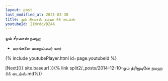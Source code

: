 ```yaml
---
layout: post
last_modified_at: 2021-03-30
title: ஓம் சீரவசஸ் நமஹ ௧௧ டைம்ஸ்
youtubeId: I1WrdqVDZ4A
---
```

 
 
 ஓம் சீரவசஸ் நமஹ  
 
 -  மரங்களை மறைப்பவர் யார் 
 
  
 
  
 
 
 
 
 
 


{% include youtubePlayer.html id=page.youtubeId %}
 
[Next]({{ site.baseurl }}{% link  split2/_posts/2014-12-10-ஓம் த்ரிஜடினே நமஹ ௧௧ டைம்ஸ்.md%})
 
